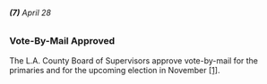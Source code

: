 ###### **(7)** April 28

### Vote-By-Mail Approved

The L.A. County Board of Supervisors approve vote-by-mail for the primaries and for the upcoming election in November [[1]](https://www.welikela.com/timeline-covid-19-crisis-los-angeles/).